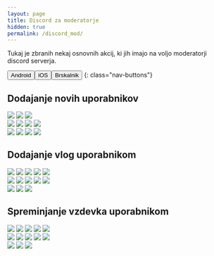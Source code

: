 ```yaml
---
layout: page
title: Discord za moderatorje
hidden: true
permalink: /discord_mod/
---
```

Tukaj je zbranih nekaj osnovnih akcij, ki jih imajo na voljo moderatorji
discord serverja.

<button class="active" data-show="android">Android</button><button data-show="ios">iOS</button><button data-show="browser">Brskalnik</button>
{: class="nav-buttons"}

## Dodajanje novih uporabnikov

<div class="android screenshot">
  <img src='{{"/assets/img/rules/mods/instant_invite_1.png" | relative_url}}'/>
  <img src='{{"/assets/img/rules/mods/instant_invite_2.png" | relative_url}}'/>
  <img src='{{"/assets/img/rules/mods/instant_invite_3.png" | relative_url}}'/>
</div>

<div class="ios screenshot">
  <img src='{{"/assets/img/rules/mods/ios_new_user/step_1.jpg" | relative_url}}'/>
  <img src='{{"/assets/img/rules/mods/ios_new_user/step_2.jpg" | relative_url}}'/>
  <img src='{{"/assets/img/rules/mods/ios_new_user/step_3.jpg" | relative_url}}'/>
  <img src='{{"/assets/img/rules/mods/ios_new_user/step_4.jpg" | relative_url}}'/>
</div>

<div class="browser screenshot">
  <img src='{{"/assets/img/rules/mods/server_settings_1_browser.png" | relative_url}}'/>
  <img src='{{"/assets/img/rules/mods/instant_invite_1_browser.png" | relative_url}}'/>
  <img style="max-height:50%" src='{{"/assets/img/rules/mods/instant_invite_2_browser.png" | relative_url}}'/>
  <img style="max-height:50%" src='{{"/assets/img/rules/mods/instant_invite_3_browser.png" | relative_url}}'/>
</div>


## Dodajanje vlog uporabnikom

<div class="android screenshot">
  <img src='{{"/assets/img/rules/mods/server_settings_1.png" | relative_url}}'/>
  <img src='{{"/assets/img/rules/mods/server_settings_2.png" | relative_url}}'/>
  <img src='{{"/assets/img/rules/mods/server_members.png" | relative_url}}'/>
  <img src='{{"/assets/img/rules/mods/server_members_2.png" | relative_url}}'/>
  <img src='{{"/assets/img/rules/mods/add_roles.png" | relative_url}}'/>
</div>

<div class="ios screenshot">
  <img src='{{"/assets/img/rules/mods/ios_add_role/step_1.JPG" | relative_url}}'/>
  <img src='{{"/assets/img/rules/mods/ios_add_role/step_2.JPG" | relative_url}}'/>
  <img src='{{"/assets/img/rules/mods/ios_add_role/step_3.JPG" | relative_url}}'/>
  <img src='{{"/assets/img/rules/mods/ios_add_role/step_4.JPG" | relative_url}}'/>
  <img src='{{"/assets/img/rules/mods/ios_add_role/step_5.JPG" | relative_url}}'/>
</div>

<div class="browser screenshot">
  <img src='{{"/assets/img/rules/mods/server_settings_1_browser.png" | relative_url}}'/>
  <img src='{{"/assets/img/rules/mods/server_settings_2_browser.png" | relative_url}}'/>
  <img src='{{"/assets/img/rules/mods/add_roles_browser.png" | relative_url}}'/>
</div>

## Spreminjanje vzdevka uporabnikom

<div class="android screenshot">
  <img src='{{"/assets/img/rules/mods/server_settings_1.png" | relative_url}}'/>
  <img src='{{"/assets/img/rules/mods/server_settings_2.png" | relative_url}}'/>
  <img src='{{"/assets/img/rules/mods/server_members.png" | relative_url}}'/>
  <img src='{{"/assets/img/rules/mods/server_members_2.png" | relative_url}}'/>
  <img src='{{"/assets/img/rules/mods/change_nickname.png" | relative_url}}'/>
</div>

<div class="ios screenshot">
  <img src='{{"/assets/img/rules/mods/ios_change_nickname/step_1.JPG" | relative_url}}'/>
  <img src='{{"/assets/img/rules/mods/ios_change_nickname/step_2.JPG" | relative_url}}'/>
  <img src='{{"/assets/img/rules/mods/ios_change_nickname/step_3.JPG" | relative_url}}'/>
  <img src='{{"/assets/img/rules/mods/ios_change_nickname/step_4.JPG" | relative_url}}'/>
  <img src='{{"/assets/img/rules/mods/ios_change_nickname/step_5.JPG" | relative_url}}'/>
</div>

<div class="browser screenshot">
  <img src='{{"/assets/img/rules/mods/server_settings_1_browser.png" | relative_url}}'/>
  <img src='{{"/assets/img/rules/mods/server_settings_2_browser.png" | relative_url}}'/>
  <img src='{{"/assets/img/rules/mods/change_nickname_browser.png" | relative_url}}'/>
</div>

<script type="text/javascript" src="{{'/assets/js/screenshot_switch.js' | relative_url}}"></script>
